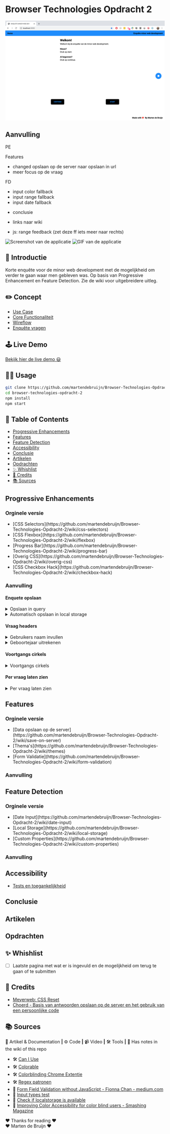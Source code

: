 # Browser Technologies Opdracht 2

![Screenshot of app](./img/screenshot.png)

## Aanvulling

PE

Features

- changed opslaan op de server naar opslaan in url
- meer focus op de vraag

FD

- input color fallback
- input range fallback
- input date fallback

* conclusie

* links naar wiki
* js: range feedback (zet deze ff iets meer naar rechts)

![Screenshot van de applicatie](/img/screenshot-web-design.png)
![GIF van de applicatie](/img/web-design-eind-product.gif)

<!-- <details><summary>CLICK ME</summary></details> -->

## 👾 Introductie

Korte enquête voor de minor web development met de mogelijkheid om verder te gaan waar men gebleven was. Op basis van Progressive Enhancement en Feature Detection. Zie de wiki voor uitgebreidere uitleg.

## ✏️ Concept

- [Use Case](https://github.com/martendebruijn/Browser-Technologies-Opdracht-2/wiki#Use-case)
- [Core Functionaliteit](https://github.com/martendebruijn/Browser-Technologies-Opdracht-2/wiki#core-functionaliteit)
- [Wireflow](https://github.com/martendebruijn/Browser-Technologies-Opdracht-2/wiki/wireflow)
- [Enquête vragen](https://github.com/martendebruijn/Browser-Technologies-Opdracht-2/wiki/enquete)

## 🕹 Live Demo

[Bekijk hier de live demo 😃](https://enquete-minor-webdev.herokuapp.com/)

## 👨‍🦯 Usage

```zsh
git clone https://github.com/martendebruijn/Browser-Technologies-Opdracht-2.git
cd browser-technologies-opdracht-2
npm install
npm start
```

## 📍 Table of Contents

- [Progressive Enhancements](#Progressive-Enhancements)
- [Features](#Features)
- [Feature Detection](#Feature-Detection)
- [Accessibility](#Accessibility)
- [Conclusie](#Conclusie)
- [Artikelen](#Artikelen)
- [Opdrachten](#Opdrachten)
- [✨ Whishlist](#-Whishlist)
- [🙌 Credits](#-Credits)
- [📚 Sources](#-Sources)

## Progressive Enhancements

### Orginele versie

<ul>
    <li>[CSS Selectors](https://github.com/martendebruijn/Browser-Technologies-Opdracht-2/wiki/css-selectors)</li>
    <li>[CSS Flexbox](https://github.com/martendebruijn/Browser-Technologies-Opdracht-2/wiki/flexbox)</li>
    <li>[Progress Bar](https://github.com/martendebruijn/Browser-Technologies-Opdracht-2/wiki/progress-bar)</li>
    <li>[Overig CSS](https://github.com/martendebruijn/Browser-Technologies-Opdracht-2/wiki/overig-css)</li>
    <li>[CSS Checkbox Hack](https://github.com/martendebruijn/Browser-Technologies-Opdracht-2/wiki/checkbox-hack)</li>
</ul>
<!-- <details><summary></summary></details> -->

### Aanvulling

#### Enquete opslaan

<details><summary>Opslaan in query</summary>
In de orginele versie regelde ik het opslaan en het terughalen van de antwoorden in zijn geheel op de server. Voor de aanvulling heb ik dit veranderd naar de antwoorden op te slaan in de query van de url. Het opslaan en terug halen van de antwoorden op de server was vrij complex, waardoor ik veel ingewikkelde JavaScript moest schrijven met veel POST en GET requests. Hier had ik bij de orginele versie dan ook mijn meeste tijd ingestopt. Het opslaan in de query is eenvoudiger, wat ervoor zorgt dat de enquête veel minder buggy is en beter werkt.
```js
app.get('/save', (req, res) => {
  let fullUrl = req.protocol + '://' + req.get('host') + req.originalUrl;
  let destination = fullUrl.replace('save', 'v2/enquete');
  res.render('save', {
    style: '../css/styles-v2.0.css',
    script: '../js/main-v2.0.js',
    destination,
  });
```
</details>
<details><summary>Automatisch opslaan in local storage</summary></details>

#### Vraag headers

<details><summary>Gebruikers naam invullen</summary></details>
<details><summary>Geboortejaar uitrekenen</summary></details>
    
#### Voortgangs cirkels
<details><summary>Voortgangs cirkels</summary></details>

#### Per vraag laten zien

<details><summary>Per vraag laten zien</summary></details>

## Features

### Orginele versie

<ul>
    <li>[Data opslaan op de server](https://github.com/martendebruijn/Browser-Technologies-Opdracht-2/wiki/save-on-server)</li>
    <li>[Thema's](https://github.com/martendebruijn/Browser-Technologies-Opdracht-2/wiki/themes)</li>
    <li>[Form Validatie](https://github.com/martendebruijn/Browser-Technologies-Opdracht-2/wiki/form-validation)</li>
</ul>

### Aanvulling

## Feature Detection

### Orginele versie

<ul>
    <li>[Date Input](https://github.com/martendebruijn/Browser-Technologies-Opdracht-2/wiki/date-input)</li>
    <li>[Local Storage](https://github.com/martendebruijn/Browser-Technologies-Opdracht-2/wiki/local-storage)</li>
    <li>[Custom Properties](https://github.com/martendebruijn/Browser-Technologies-Opdracht-2/wiki/custom-properties)</li>
</ul>

### Aanvulling

## Accessibility

- [Tests en toegankelijkheid](https://github.com/martendebruijn/Browser-Technologies-Opdracht-2/wiki/tests)

## Conclusie

## Artikelen

## Opdrachten

## ✨ Whishlist

- [ ] Laatste pagina met wat er is ingevuld en de mogelijkheid om terug te gaan of te submitten

## 🙌 Credits

- [Meyerweb: CSS Reset](http://meyerweb.com/eric/tools/css/reset/)
- [Choerd - Basis van antwoorden opslaan op de server en het gebruik van een persoonlijke code](https://github.com/Choerd/browser-technologies-1920)

## 📚 Sources

📖 Artikel & Documentation **|** ⚙️ Code **|** 📹 Video **|** 🛠 Tools **|** 📓 Has notes in the wiki of this repo

- 🛠 [Can I Use](https://caniuse.com/)
- 🛠 [Colorable](https://colorable.jxnblk.com/)
- 🛠 [Colorblinding Chrome Extentie](https://chrome.google.com/webstore/detail/colorblinding/dgbgleaofjainknadoffbjkclicbbgaa)
- 🛠 [Regex patronen](https://regexr.com/)
- 📖 [Form Field Validation without JavaScript - Fionna Chan - medium.com](https://medium.com/@fionnachan/form-field-validation-without-javascript-2e40696ba999)
- 📖 [Input types test](https://quirksmode.org/html5/inputs/tests/inputs_js.html)
- 📖 [Check if localstorage is available](https://stackoverflow.com/questions/16427636/check-if-localstorage-is-available)
- 📖 [Improving Color Accessibility for color blind users - Smashing Magazine](https://www.smashingmagazine.com/2016/06/improving-color-accessibility-for-color-blind-users/)

❤️ Thanks for reading ❤️<br/>
❤️ Marten de Bruijn ❤️
